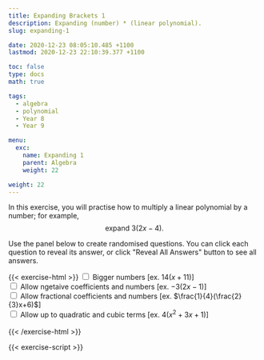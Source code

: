 ```yaml
---
title: Expanding Brackets 1
description: Expanding (number) * (linear polynomial).
slug: expanding-1

date: 2020-12-23 08:05:10.485 +1100
lastmod: 2020-12-23 22:10:39.377 +1100

toc: false
type: docs
math: true

tags:
  - algebra
  - polynomial
  - Year 8
  - Year 9

menu:
  exc:
    name: Expanding 1
    parent: Algebra
    weight: 22

weight: 22
---
```


In this exercise, you will practise how to multiply a linear polynomial by a number; for example, $$ \text{expand}~3(2x-4). $$

Use the panel below to create randomised questions. You can click each question to reveal its answer, or click "Reveal All Answers" button to see all answers.

{{< exercise-html >}}
<input type="checkbox" id="lg" />
<label for="lg">Bigger numbers [ex. $14(x+11)$] </label><br />
<input type="checkbox" id="neg0" />
<label for="neg0">Allow ngetaive coefficients and numbers [ex. $-3(2x-1)$] </label><br />
<input type="checkbox" id="frac0" />
<label for="frac0">Allow fractional coefficients and numbers [ex. $\frac{1}{4}(\frac{2}{3}x+6)$] </label><br />
<input type="checkbox" id="deg0" />
<label for="deg0">Allow up to quadratic and cubic terms [ex. $4(x^2+3x+1)$] </label><br />
<br>
{{< /exercise-html >}}

{{< exercise-script >}}

<script>
  function genQs() {
    // Question area
    const qbox = document.getElementById("questions");
    const qinst = document.getElementById("instructions");
    // Read value from the form
    const nq = document.getElementById("nq").value;
    let lg,neg0,frac0,deg0;
    [lg,neg0,frac0,deg0] = 
      ["lg","neg0","frac0","deg0"].map(chked);
    // Sanity check
    nqIsNumber = /[\d+]/.test(nq);
    if (!nqIsNumber || nq<1 || nq>10 ) {
      qbox.innerHTML = "Error: Invalid number of questions!";
      return;
    }
    // Coefficients
    const maxCoeff = lg? 19 : 9;
    const poolCoeff = [...arange(1, maxCoeff)];
    const poolNum = [...arange(2, maxCoeff)];
    if (neg0) {
      poolCoeff.push(...arange(-maxCoeff, -1));
      poolNum.push(...arange(-maxCoeff, -1));
    }
    const poolLett = 'abcdefghijklmnpqrstuvwxyz'.split('');
    // Make questions
    qinst.innerHTML = "Expand the following expressions.";
    qbox.innerHTML = "";
    let options = MathJax.getMetricsFor(qbox);
    options.display = false;
    MathJax.texReset();
    for (let i = 0; i < nq; i++) {
      const lett = choice(poolLett);
      const order = deg0? 3 : 1;
      const minOrder = deg0? 2 : 1;
      const generator = () => (!deg0 || yn())? 
        new Frac(choice(poolCoeff), frac0? choice(poolCoeff,"z") : 1) : 0;
      const coeffs = genCoeffs(order, generator, minOrder, 2);
      const poly = new Poly(coeffs, lett);
      let n = 1;
      while (n == 1) {
        n = new Frac(choice(poolNum), frac0? choice(poolNum): 1);
      }
      const qTex = `${n.tex("c")}\\left(${poly.tex()}\\right)`;
      const aTex = `=\\boldsymbol{${poly.mult(n).tex()}}`;
      render(qTex, aTex, options).then((li) => {
        qbox.appendChild(li);
        MathJax.startup.document.clear();
        MathJax.startup.document.updateDocument();
      });
    }
    return;
  }
</script>
